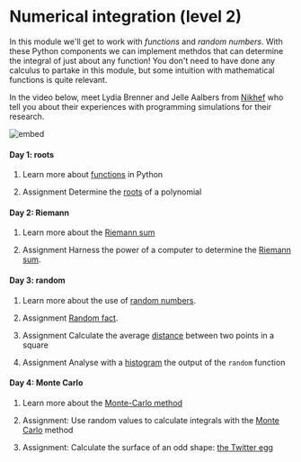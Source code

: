 # Numerical integration (level 2)

<div style="width: 40%; float:right; margin-left: 2em;">
</div>

In this module we'll get to work with *functions* and *random numbers*. With these Python components we can implement methdos that can determine the integral of just about any function! You don't need to have done any calculus to partake in this module, but some intuition with mathematical functions is quite relevant. 

In the video below, meet Lydia Brenner and Jelle Aalbers from [Nikhef](http://www.nikhef.nl/) who tell you about their experiences with programming simulations for their research.

![embed](https://player.vimeo.com/video/235030111)

#### Day 1: roots

1. Learn more about [functions](/python/functions) in Python

3. <span class="badge badge-primary">Assignment</span> Determine the [roots](/integrals/roots) of a polynomial

#### Day 2: Riemann

1. Learn more about the [Riemann sum](/techniques/riemann-sum)

1. <span class="badge badge-primary">Assignment</span> Harness the power of a computer to determine the [Riemann sum](/integrals/riemann).

#### Day 3: random

1. Learn more about the use of [random numbers](/python/random).

2. <span class="badge badge-primary">Assignment</span> [Random fact](/integrals/randommaths).

3. <span class="badge badge-primary">Assignment</span> Calculate the average [distance](/integrals/distance) between two points in a square

3. <span class="badge badge-primary">Assignment</span> Analyse with a [histogram](/integrals/histogram) the output of the `random` function

#### Day 4: Monte Carlo

1. Learn more about the [Monte-Carlo method](/techniques/monte-carlo)

2. <span class="badge badge-primary">Assignment:</span> Use random values to calculate integrals with the [Monte Carlo](/integrals/monte-carlo) method

3. <span class="badge badge-primary">Assignment:</span> Calculate the surface of an odd shape: [the Twitter egg](/integrals/egg)
